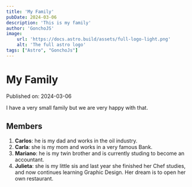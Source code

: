```yaml
---
title: 'My Family'
pubDate: 2024-03-06
description: 'This is my family'
author: 'GonchoJS'
image: 
    url: 'https://docs.astro.build/assets/full-logo-light.png'
    alt: 'The full astro logo'
tags: ["Astro", "GonchoJs"]
---
```

# My Family

Published on: 2024-03-06

I have a very small family but we are very happy with that.

## Members

1. **Carlos**: he is my dad and works in the oil industry.
2. **Carla**: she is my mom and works in a very famous Bank.
3. **Mariano**: he is my twin brother and is currently studing to become an accountant.
4. **Julieta**: she is my little sis and last year she finished her Chef studies, and now continues learning Graphic Design. Her dream is to open her own restaurant.